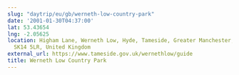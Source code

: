 ```yaml
---
slug: "daytrip/eu/gb/werneth-low-country-park"
date: '2001-01-30T04:37:00'
lat: 53.43654
lng: -2.05625
location: Higham Lane, Werneth Low, Hyde, Tameside, Greater Manchester, England,
  SK14 5LR, United Kingdom
external_url: https://www.tameside.gov.uk/wernethlow/guide
title: Werneth Low Country Park
---
```



